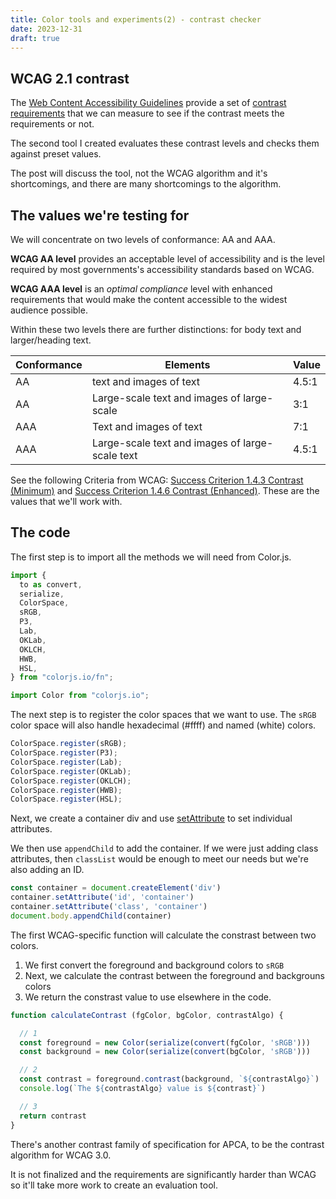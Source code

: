 ```yaml
---
title: Color tools and experiments(2) - contrast checker
date: 2023-12-31
draft: true
---
```


## WCAG 2.1 contrast

The [Web Content Accessibility Guidelines](https://www.w3.org/TR/WCAG22/) provide a set of [contrast requirements](https://webaim.org/articles/contrast/) that we can measure to see if the contrast meets the requirements or not.

The second tool I created evaluates these contrast levels and checks them against preset values.

The post will discuss the tool, not the WCAG algorithm and it's shortcomings, and there are many shortcomings to the algorithm.

## The values we're testing for

We will concentrate on two levels of conformance: AA and AAA.

**WCAG AA level** provides an acceptable level of accessibility and is the level required by most governments's accessibility standards based on WCAG.

**WCAG AAA level** is an *optimal compliance* level with enhanced requirements that would make the content accessible to the widest audience possible.

Within these two levels there are further distinctions: for body text and larger/heading text.

| Conformance | Elements | Value |
| --- | --- | --- |
| AA | text and images of text | 4.5:1 |
| AA |  Large-scale text and images of large-scale | 3:1 |
| AAA | Text and images of text | 7:1 |
| AAA | Large-scale text and images of large-scale text | 4.5:1 |

See the following Criteria from WCAG: [Success Criterion 1.4.3 Contrast (Minimum)](https://www.w3.org/TR/WCAG22/#contrast-minimum) and [Success Criterion 1.4.6 Contrast (Enhanced)](https://www.w3.org/TR/WCAG22/#contrast-enhanced). These are the values that we'll work with.

## The code

The first step is to import all the methods we will need from Color.js.

```js
import {
  to as convert,
  serialize,
  ColorSpace,
  sRGB,
  P3,
  Lab,
  OKLab,
  OKLCH,
  HWB,
  HSL,
} from "colorjs.io/fn";

import Color from "colorjs.io";
```

The next step is to register the color spaces that we want to use. The `sRGB` color space will also handle hexadecimal (#ffff) and named (white) colors.

```js
ColorSpace.register(sRGB);
ColorSpace.register(P3);
ColorSpace.register(Lab);
ColorSpace.register(OKLab);
ColorSpace.register(OKLCH);
ColorSpace.register(HWB);
ColorSpace.register(HSL);
```

Next, we create a container div and use [setAttribute](https://developer.mozilla.org/en-US/docs/Web/API/Element/setAttribute) to set individual attributes.

We then use `appendChild` to add the container. If we were just adding class attributes, then `classList` would be enough to meet our needs but we're also adding an ID.

```js
const container = document.createElement('div')
container.setAttribute('id', 'container')
container.setAttribute('class', 'container')
document.body.appendChild(container)
```

The first WCAG-specific function will calculate the constrast between two colors.

1. We first convert the foreground and background colors to `sRGB`
2. Next, we calculate the contrast between the foreground and backgrouns colors
3. We return the constrast value to use elsewhere in the code.

```js
function calculateContrast (fgColor, bgColor, contrastAlgo) {

  // 1
  const foreground = new Color(serialize(convert(fgColor, 'sRGB')))
  const background = new Color(serialize(convert(bgColor, 'sRGB')))

  // 2
  const contrast = foreground.contrast(background, `${contrastAlgo}`)
  console.log(`The ${contrastAlgo} value is ${contrast}`)

  // 3
  return contrast
}
```

There's another contrast family of specification for APCA, to be the contrast algorithm for WCAG 3.0.

It is not finalized and the requirements are significantly harder than WCAG so it'll take more work to create an evaluation tool.

